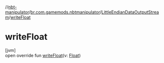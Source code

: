 //[nbt-manipulator](../../../index.md)/[br.com.gamemods.nbtmanipulator](../index.md)/[LittleEndianDataOutputStream](index.md)/[writeFloat](write-float.md)

# writeFloat

[jvm]\
open override fun [writeFloat](write-float.md)(v: [Float](https://kotlinlang.org/api/latest/jvm/stdlib/kotlin/-float/index.html))
